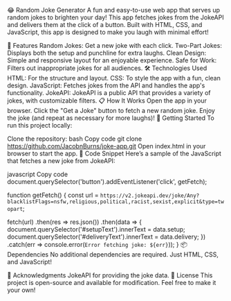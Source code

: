 😂 Random Joke Generator
A fun and easy-to-use web app that serves up random jokes to brighten your day! This app fetches jokes from the JokeAPI and delivers them at the click of a button. Built with HTML, CSS, and JavaScript, this app is designed to make you laugh with minimal effort!

🎉 Features
Random Jokes: Get a new joke with each click.
Two-Part Jokes: Displays both the setup and punchline for extra laughs.
Clean Design: Simple and responsive layout for an enjoyable experience.
Safe for Work: Filters out inappropriate jokes for all audiences.
🛠️ Technologies Used
HTML: For the structure and layout.
CSS: To style the app with a fun, clean design.
JavaScript: Fetches jokes from the API and handles the app's functionality.
JokeAPI: JokeAPI is a public API that provides a variety of jokes, with customizable filters.
📋 How It Works
Open the app in your browser.
Click the "Get a Joke" button to fetch a new random joke.
Enjoy the joke (and repeat as necessary for more laughs)!
🚀 Getting Started
To run this project locally:

Clone the repository:
bash
Copy code
git clone https://github.com/JacobnBurns/joke-app.git
Open index.html in your browser to start the app.
📜 Code Snippet
Here’s a sample of the JavaScript that fetches a new joke from JokeAPI:

javascript
Copy code
document.querySelector('button').addEventListener('click', getFetch);

function getFetch() {
  const url = `https://v2.jokeapi.dev/joke/Any?blacklistFlags=nsfw,religious,political,racist,sexist,explicit&type=twopart`;

  fetch(url)
    .then(res => res.json())
    .then(data => {
      document.querySelector('#setupText').innerText = data.setup;
      document.querySelector('#deliveryText').innerText = data.delivery;
    })
    .catch(err => console.error(`Error fetching joke: ${err}`));
}
📦 Dependencies
No additional dependencies are required. Just HTML, CSS, and JavaScript!

🙌 Acknowledgments
JokeAPI for providing the joke data.
📝 License
This project is open-source and available for modification. Feel free to make it your own!